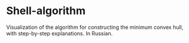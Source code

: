 # Shell-algorithm

Visualization of the algorithm for constructing the minimum convex hull, with step-by-step explanations. In Russian.
